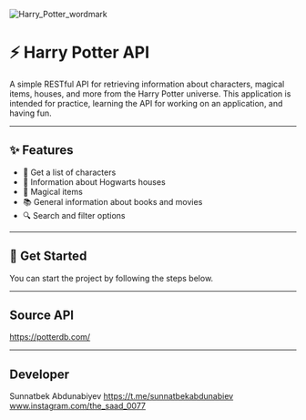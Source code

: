 ![Harry_Potter_wordmark](https://github.com/user-attachments/assets/c1bd6e16-cbdb-4d22-8c61-0f2e1bfd6293)

# ⚡ Harry Potter API

A simple RESTful API for retrieving information about characters, magical items, houses, and more from the Harry Potter universe.
This application is intended for practice, learning the API for working on an application, and having fun.

---

## ✨ Features
- 🧙 Get a list of characters
- 🏰 Information about Hogwarts houses
- 🔮 Magical items
- 📚 General information about books and movies
- 🔍 Search and filter options
---

## 🚀 Get Started
You can start the project by following the steps below.

---

## Source API 
https://potterdb.com/

--- 
## Developer

Sunnatbek Abdunabiyev
https://t.me/sunnatbekabdunabiev
www.instagram.com/the_saad_0077
